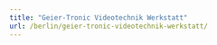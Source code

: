 ```yaml
---
title: "Geier-Tronic Videotechnik Werkstatt"
url: /berlin/geier-tronic-videotechnik-werkstatt/
---
```

